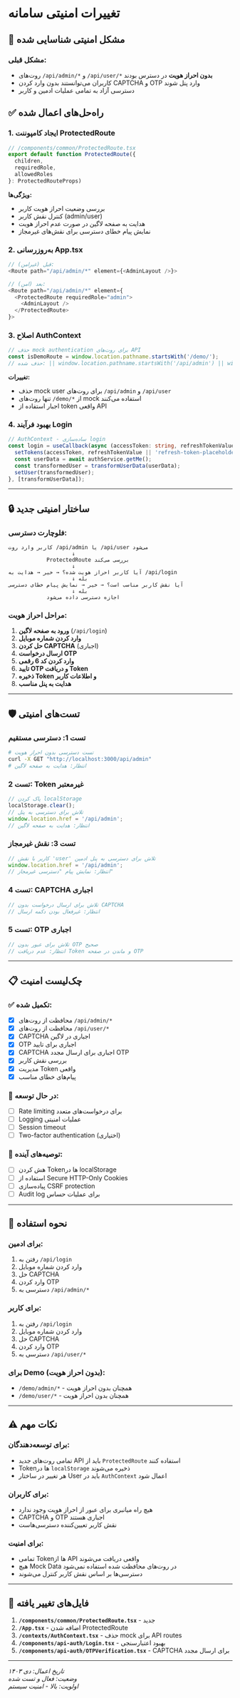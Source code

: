 # تغییرات امنیتی سامانه

## 🚨 مشکل امنیتی شناسایی شده

### مشکل قبلی:
- روت‌های `/api/admin/*` و `/api/user/*` **بدون احراز هویت** در دسترس بودند
- کاربران می‌توانستند بدون وارد کردن CAPTCHA و OTP وارد پنل شوند
- دسترسی آزاد به تمامی عملیات ادمین و کاربر

## ✅ راه‌حل‌های اعمال شده

### 1. **ایجاد کامپوننت ProtectedRoute**
```typescript
// /components/common/ProtectedRoute.tsx
export default function ProtectedRoute({ 
  children, 
  requiredRole, 
  allowedRoles 
}: ProtectedRouteProps)
```

**ویژگی‌ها:**
- بررسی وضعیت احراز هویت کاربر
- کنترل نقش کاربر (admin/user)
- هدایت به صفحه لاگین در صورت عدم احراز هویت
- نمایش پیام خطای دسترسی برای نقش‌های غیرمجاز

### 2. **به‌روزرسانی App.tsx**
```typescript
// قبل (غیرامن):
<Route path="/api/admin/*" element={<AdminLayout />}>

// بعد (امن):
<Route path="/api/admin/*" element={
  <ProtectedRoute requiredRole="admin">
    <AdminLayout />
  </ProtectedRoute>
}>
```

### 3. **اصلاح AuthContext**
```typescript
// حذف mock authentication برای روت‌های API
const isDemoRoute = window.location.pathname.startsWith('/demo/');
// حذف شده: || window.location.pathname.startsWith('/api/admin') || window.location.pathname.startsWith('/api/user')
```

**تغییرات:**
- حذف mock user برای روت‌های `/api/admin` و `/api/user`
- تنها روت‌های `/demo/*` از mock استفاده می‌کنند
- اجبار استفاده از token واقعی API

### 4. **بهبود فرآیند Login**
```typescript
// AuthContext - ساده‌سازی login
const login = useCallback(async (accessToken: string, refreshTokenValue?: string) => {
  setTokens(accessToken, refreshTokenValue || 'refresh-token-placeholder');
  const userData = await authService.getMe();
  const transformedUser = transformUserData(userData);
  setUser(transformedUser);
}, [transformUserData]);
```

---

## 🔒 ساختار امنیتی جدید

### **فلوچارت دسترسی:**
```
کاربر وارد روت /api/admin یا /api/user می‌شود
                    ↓
            ProtectedRoute بررسی می‌کند
                    ↓
آیا کاربر احراز هویت شده؟ → خیر → هدایت به /api/login
                    ↓ بله
آیا نقش کاربر مناسب است؟ → خیر → نمایش پیام خطای دسترسی
                    ↓ بله
            اجازه دسترسی داده می‌شود
```

### **مراحل احراز هویت:**
1. **ورود به صفحه لاگین** (`/api/login`)
2. **وارد کردن شماره موبایل**
3. **حل کردن CAPTCHA** (اجباری)
4. **ارسال درخواست OTP**
5. **وارد کردن کد 6 رقمی**
6. **تایید OTP و دریافت Token**
7. **ذخیره Token و اطلاعات کاربر**
8. **هدایت به پنل مناسب**

---

## 🛡️ تست‌های امنیتی

### **تست 1: دسترسی مستقیم**
```bash
# تست دسترسی بدون احراز هویت
curl -X GET "http://localhost:3000/api/admin"
# انتظار: هدایت به صفحه لاگین
```

### **تست 2: Token غیرمعتبر**
```javascript
// پاک کردن localStorage
localStorage.clear();
// تلاش برای دسترسی به پنل
window.location.href = '/api/admin';
// انتظار: هدایت به صفحه لاگین
```

### **تست 3: نقش غیرمجاز**
```javascript
// کاربر با نقش 'user' تلاش برای دسترسی به پنل ادمین
window.location.href = '/api/admin';
// انتظار: نمایش پیام "دسترسی غیرمجاز"
```

### **تست 4: CAPTCHA اجباری**
```javascript
// تلاش برای ارسال درخواست بدون CAPTCHA
// انتظار: غیرفعال بودن دکمه ارسال
```

### **تست 5: OTP اجباری**
```javascript
// تلاش برای عبور بدون OTP صحیح
// انتظار: عدم دریافت Token و ماندن در صفحه OTP
```

---

## 📋 چک‌لیست امنیت

### ✅ **تکمیل شده:**
- [x] محافظت از روت‌های `/api/admin/*`
- [x] محافظت از روت‌های `/api/user/*`
- [x] CAPTCHA اجباری در لاگین
- [x] OTP اجباری برای تایید
- [x] CAPTCHA اجباری برای ارسال مجدد OTP
- [x] بررسی نقش کاربر
- [x] مدیریت Token واقعی
- [x] پیام‌های خطای مناسب

### 🔄 **در حال توسعه:**
- [ ] Rate limiting برای درخواست‌های متعدد
- [ ] Logging عملیات امنیتی
- [ ] Session timeout
- [ ] Two-factor authentication (اختیاری)

### 📝 **توصیه‌های آینده:**
- [ ] هش کردن Token‌ها در localStorage
- [ ] استفاده از Secure HTTP-Only Cookies
- [ ] پیاده‌سازی CSRF protection
- [ ] Audit log برای عملیات حساس

---

## 🚀 نحوه استفاده

### **برای ادمین:**
1. رفتن به `/api/login`
2. وارد کردن شماره موبایل
3. حل CAPTCHA
4. وارد کردن OTP
5. دسترسی به `/api/admin/*`

### **برای کاربر:**
1. رفتن به `/api/login`
2. وارد کردن شماره موبایل
3. حل CAPTCHA
4. وارد کردن OTP  
5. دسترسی به `/api/user/*`

### **برای Demo (بدون احراز هویت):**
- `/demo/admin/*` - همچنان بدون احراز هویت
- `/demo/user/*` - همچنان بدون احراز هویت

---

## ⚠️ نکات مهم

### **برای توسعه‌دهندگان:**
- تمامی روت‌های جدید API باید از `ProtectedRoute` استفاده کنند
- Token‌ها در `localStorage` ذخیره می‌شوند
- هر تغییر در ساختار User باید در `AuthContext` اعمال شود

### **برای کاربران:**
- هیچ راه میانبری برای عبور از احراز هویت وجود ندارد
- CAPTCHA و OTP اجباری هستند
- نقش کاربر تعیین‌کننده دسترسی‌هاست

### **برای امنیت:**
- تمامی Token‌ها از API واقعی دریافت می‌شوند
- هیچ Mock Data در روت‌های محافظت شده استفاده نمی‌شود
- دسترسی‌ها بر اساس نقش کاربر کنترل می‌شوند

---

## 🔧 فایل‌های تغییر یافته

1. **`/components/common/ProtectedRoute.tsx`** - جدید
2. **`/App.tsx`** - اضافه شدن ProtectedRoute
3. **`/contexts/AuthContext.tsx`** - حذف mock برای API routes
4. **`/components/api-auth/Login.tsx`** - بهبود اعتبارسنجی
5. **`/components/api-auth/OTPVerification.tsx`** - CAPTCHA برای ارسال مجدد

---

*تاریخ اعمال: دی ۱۴۰۳*  
*وضعیت: فعال و تست شده*  
*اولویت: بالا - امنیت سیستم*